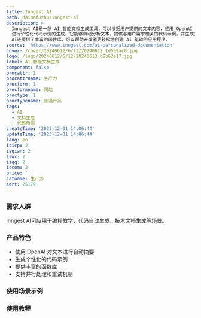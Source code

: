 ```yaml
---
title: Inngest AI
path: daimafuzhu/inngest-ai
description: >-
  Inngest AI是一款 AI 智能文档生成工具，可以根据用户提供的文本内容，使用 OpenAI
  进行个性化代码示例的生成。它能够自动分析文本，提供与用户需求相关的代码示例，并生成完整的文档。Inngest
  AI还提供了丰富的函数库，可以帮助开发者更轻松地创建 AI 驱动的应用程序。
source: 'https://www.inngest.com/ai-personalized-documentation'
cover: /cover/20240612/6/12/20240612_1d559ac0.jpg
logo: /logo/20240612/6/12/20240612_b8b62e17.jpg
label: AI 智能文档生成
component: false
procattr: 1
procattrname: 生产力
procform: 1
procformname: 网站
proctype: 1
proctypename: 普通产品
tags:
  - AI
  - 文档生成
  - 代码示例
createTime: '2023-12-01 14:06:44'
updateTime: '2023-12-01 14:06:44'
lang: en
isicp: 2
isqian: 2
iswx: 2
isqq: 2
iscom: 2
price: ''
catname: 生产力
sort: 25179
---
```




### 需求人群
Inngest AI可应用于编程教学、代码自动生成、技术文档生成等场景。

### 产品特色
- 使用 OpenAI 对文本进行自动摘要
- 生成个性化的代码示例
- 提供丰富的函数库
- 支持并行处理和重试机制

### 使用场景示例


### 使用教程


  
